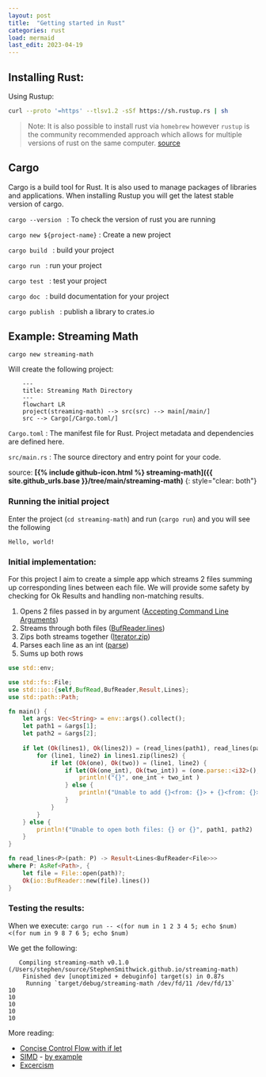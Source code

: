 ```yaml
---
layout: post
title:  "Getting started in Rust"
categories: rust
load: mermaid
last_edit: 2023-04-19
---
```


## Installing Rust:

Using Rustup:
```zsh
curl --proto '=https' --tlsv1.2 -sSf https://sh.rustup.rs | sh
```

> Note: It is also possible to install rust via `homebrew` however `rustup` is the community recommended approach which allows for multiple versions of rust on the same computer. [source](https://sourabhbajaj.com/mac-setup/Rust/)


## Cargo
Cargo is a build tool for Rust. It is also used to manage packages of libraries and applications. When installing Rustup you will get the latest stable version of cargo.


`cargo --version `
: To check the version of rust you are running

`cargo new ${project-name}`
: Create a new project

`cargo build `
: build your project

`cargo run `
: run your project

`cargo test `
: test your project

`cargo doc `
: build documentation for your project

`cargo publish `
: publish a library to crates.io 

## Example: Streaming Math

`cargo new streaming-math`

Will create the following project:

```mermaid
    ---
    title: Streaming Math Directory
    ---
    flowchart LR
    project(streaming-math) --> src(src) --> main[/main/]
    src --> Cargo[/Cargo.toml/]
```

`Cargo.toml`
: The manifest file for Rust. Project metadata and dependencies are defined here.

`src/main.rs`
: The source directory and entry point for your code.

source: **[{% include github-icon.html %} streaming-math]({{ site.github_urls.base }}/tree/main/streaming-math)**
{: style="clear: both"}

### Running the initial project

Enter the project (`cd streaming-math`) and run (`cargo run`) and you will see the following

```
Hello, world!
```

### Initial implementation:

For this project I aim to create a simple app which streams 2 files summing up corresponding lines between each file.  We will provide some safety by checking for Ok Results and handling non-matching results.

1. Opens 2 files passed in by argument ([Accepting Command Line Arguments](https://doc.rust-lang.org/book/ch12-01-accepting-command-line-arguments.html))
2. Streams through both files ([BufReader.lines](https://doc.rust-lang.org/rust-by-example/std_misc/file/read_lines.html#efficient-method))
3. Zips both streams together ([Iterator.zip](https://doc.rust-lang.org/std/iter/trait.Iterator.html#method.zip))
4. Parses each line as an int ([parse](https://doc.rust-lang.org/std/primitive.str.html#method.parse))
5. Sums up both rows

```rust
use std::env;

use std::fs::File;
use std::io::{self,BufRead,BufReader,Result,Lines};
use std::path::Path;

fn main() {
    let args: Vec<String> = env::args().collect();
    let path1 = &args[1];
    let path2 = &args[2];
    
    if let (Ok(lines1), Ok(lines2)) = (read_lines(path1), read_lines(path2)) {
        for (line1, line2) in lines1.zip(lines2) {
            if let (Ok(one), Ok(two)) = (line1, line2) {
                if let(Ok(one_int), Ok(two_int)) = (one.parse::<i32>(), two.parse::<i32>()) {
                    println!("{}", one_int + two_int )
                } else {
                    println!("Unable to add {}<from: {}> + {}<from: {}>", one, path1, two, path2);
                }
            }
        }
    } else {
        println!("Unable to open both files: {} or {}", path1, path2)
    }
}

fn read_lines<P>(path: P) -> Result<Lines<BufReader<File>>>
where P: AsRef<Path>, {
    let file = File::open(path)?;
    Ok(io::BufReader::new(file).lines())
}
```

### Testing the results:

When we execute:
`cargo run -- <(for num in 1 2 3 4 5; echo $num) <(for num in 9 8 7 6 5; echo $num)`

We get the following:
```
   Compiling streaming-math v0.1.0 (/Users/stephen/source/StephenSmithwick.github.io/streaming-math)
    Finished dev [unoptimized + debuginfo] target(s) in 0.87s
     Running `target/debug/streaming-math /dev/fd/11 /dev/fd/13`
10
10
10
10
10
```

More reading: 
- [Concise Control Flow with if let](https://doc.rust-lang.org/book/ch06-03-if-let.html)
- [SIMD](https://doc.rust-lang.org/std/simd/index.html) - [by example](https://www.cs.brandeis.edu/~cs146a/rust/rustbyexample-02-21-2015/simd.html)
- [Excercism](https://exercism.org/tracks/rust)